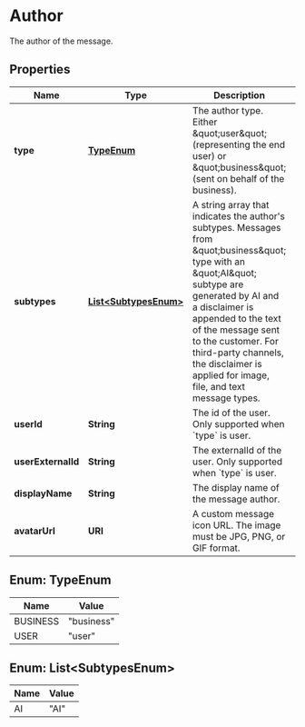 

# Author

The author of the message.

## Properties

| Name | Type | Description | Notes |
|------------ | ------------- | ------------- | -------------|
|**type** | [**TypeEnum**](#TypeEnum) | The author type. Either \&quot;user\&quot; (representing the end user)  or \&quot;business\&quot; (sent on behalf of the business).  |  |
|**subtypes** | [**List&lt;SubtypesEnum&gt;**](#List&lt;SubtypesEnum&gt;) | A string array that indicates the author&#39;s subtypes. Messages from \&quot;business\&quot; type with an \&quot;AI\&quot; subtype  are generated by AI and a disclaimer is appended to the text of the message sent to the customer.  For third-party channels, the disclaimer is applied for image, file, and text message types.  |  [optional] |
|**userId** | **String** | The id of the user. Only supported when &#x60;type&#x60; is user. |  [optional] |
|**userExternalId** | **String** | The externalId of the user. Only supported when &#x60;type&#x60; is user. |  [optional] |
|**displayName** | **String** | The display name of the message author. |  [optional] |
|**avatarUrl** | **URI** | A custom message icon URL. The image must be JPG, PNG, or GIF format. |  [optional] |



## Enum: TypeEnum

| Name | Value |
|---- | -----|
| BUSINESS | &quot;business&quot; |
| USER | &quot;user&quot; |



## Enum: List&lt;SubtypesEnum&gt;

| Name | Value |
|---- | -----|
| AI | &quot;AI&quot; |



